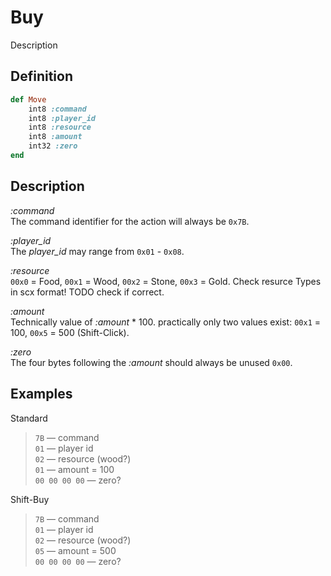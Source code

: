 # Buy

Description

## Definition

```ruby
def Move
	int8 :command
	int8 :player_id
	int8 :resource
	int8 :amount
	int32 :zero
end
```

## Description

*:command*  
The command identifier for the action will always be `0x7B`.

*:player_id*  
The *player_id* may range from `0x01` - `0x08`.

*:resource*  
`00x0` = Food, `00x1` = Wood, `00x2` = Stone, `00x3` = Gold.
Check resurce Types in scx format! TODO check if correct.

*:amount*  
Technically value of *:amount* * 100. practically only two values exist: 
`00x1` = 100, `00x5` = 500 (Shift-Click).

*:zero*  
The four bytes following the *:amount* should always be unused `0x00`.

## Examples

Standard

>`7B` &mdash; command  
>`01` &mdash; player id  
>`02` &mdash; resource (wood?)  
>`01` &mdash; amount = 100    
>`00 00 00 00` &mdash; zero?  

Shift-Buy

>`7B` &mdash; command  
>`01` &mdash; player id  
>`02` &mdash; resource (wood?)  
>`05` &mdash; amount = 500    
>`00 00 00 00` &mdash; zero?